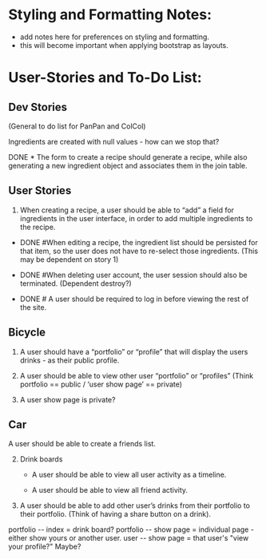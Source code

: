 

# Styling and Formatting Notes:
* add notes here for preferences on styling and formatting.
* this will become important when applying bootstrap as layouts.



# User-Stories and To-Do List:

## Dev Stories
(General to do list for PanPan and ColCol)

Ingredients are created with null values - how can we stop that?

DONE * The form to create a recipe should generate a recipe, while also generating a new ingredient object and associates them in the join table. 


## User Stories

1. When creating a recipe, a user should be able to “add” a field for ingredients in the user interface, in order to add multiple ingredients to the recipe. 

* DONE  #When editing a recipe, the ingredient list should be persisted for that item, so the user does not have to re-select those ingredients. (This may be dependent on story 1)

* DONE  #When deleting user account, the user session should also be terminated. (Dependent destroy?)

* DONE # A user should be required to log in before viewing the rest of the site.

## Bicycle

1. A user should have a “portfolio” or “profile” that will display the users drinks - as their public profile.

2. A user should be able to view other user “portfolio” or “profiles”
(Think portfolio == public / ‘user show page’ == private)

3. A user show page is private?


## Car

A user should be able to create a friends list.

2. Drink boards

	* A user should be able to view all user activity as a timeline.

	* A user should be able to view all friend activity.

3. A user should be able to add other user’s drinks from their portfolio to their portfolio.
(Think of having a share button on a drink).

portfolio -- index = drink board?
portfolio -- show page = individual page - either show yours or another user.
user -- show page = that user's "view your profile?" Maybe?

